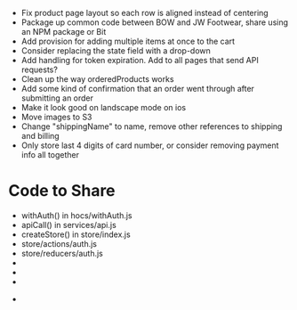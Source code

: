 - Fix product page layout so each row is aligned instead of centering
- Package up common code between BOW and JW Footwear, share using an NPM package or Bit
- Add provision for adding multiple items at once to the cart
- Consider replacing the <CheckoutPage> state field with a drop-down
- Add handling for token expiration.  Add <Message> to all pages that send API requests?
- Clean up the way orderedProducts works
- Add some kind of confirmation that an order went through after submitting an order
- Make it look good on landscape mode on ios
- Move images to S3
- Change "shippingName" to name, remove other references to shipping and billing
- Only store last 4 digits of card number, or consider removing payment info all together

# Code to Share
- withAuth() in hocs/withAuth.js
- apiCall() in services/api.js
- createStore() in store/index.js
- store/actions/auth.js
- store/reducers/auth.js
- <Message>
- <Navbar>
- <Footer>
- <Form>